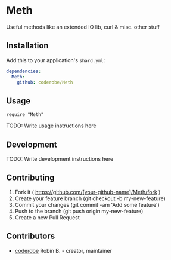 # Meth

Useful methods like an extended IO lib, curl & misc. other stuff

## Installation


Add this to your application's `shard.yml`:

```yaml
dependencies:
  Meth:
    github: coderobe/Meth
```


## Usage


```crystal
require "Meth"
```


TODO: Write usage instructions here

## Development

TODO: Write development instructions here

## Contributing

1. Fork it ( https://github.com/[your-github-name]/Meth/fork )
2. Create your feature branch (git checkout -b my-new-feature)
3. Commit your changes (git commit -am 'Add some feature')
4. Push to the branch (git push origin my-new-feature)
5. Create a new Pull Request

## Contributors

- [coderobe](https://github.com/coderobe) Robin B. - creator, maintainer
